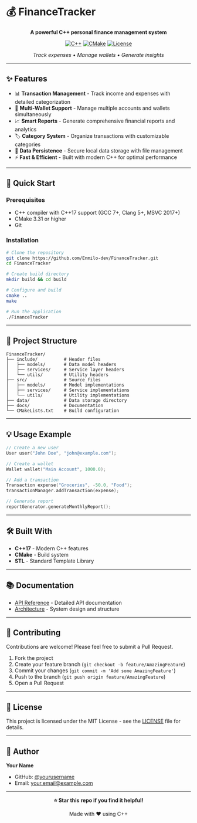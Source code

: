 # 💰 FinanceTracker

<div align="center">

**A powerful C++ personal finance management system**

[![C++](https://img.shields.io/badge/C++-17-blue.svg)](https://isocpp.org/)
[![CMake](https://img.shields.io/badge/CMake-3.31-064F8C.svg)](https://cmake.org/)
[![License](https://img.shields.io/badge/License-MIT-green.svg)](LICENSE)

*Track expenses • Manage wallets • Generate insights*

</div>

---

## ✨ Features

- 📊 **Transaction Management** - Track income and expenses with detailed categorization
- 💼 **Multi-Wallet Support** - Manage multiple accounts and wallets simultaneously
- 📈 **Smart Reports** - Generate comprehensive financial reports and analytics
- 🏷️ **Category System** - Organize transactions with customizable categories
- 💾 **Data Persistence** - Secure local data storage with file management
- ⚡ **Fast & Efficient** - Built with modern C++ for optimal performance

---

## 🚀 Quick Start

### Prerequisites

- C++ compiler with C++17 support (GCC 7+, Clang 5+, MSVC 2017+)
- CMake 3.31 or higher
- Git

### Installation

```bash
# Clone the repository
git clone https://github.com/Enmilo-dev/FinanceTracker.git
cd FinanceTracker

# Create build directory
mkdir build && cd build

# Configure and build
cmake ..
make

# Run the application
./FinanceTracker
```

---

## 📁 Project Structure

```
FinanceTracker/
├── include/          # Header files
│   ├── models/       # Data model headers
│   ├── services/     # Service layer headers
│   └── utils/        # Utility headers
├── src/              # Source files
│   ├── models/       # Model implementations
│   ├── services/     # Service implementations
│   └── utils/        # Utility implementations
├── data/             # Data storage directory
├── docs/             # Documentation
└── CMakeLists.txt    # Build configuration
```

---

## 💡 Usage Example

```cpp
// Create a new user
User user("John Doe", "john@example.com");

// Create a wallet
Wallet wallet("Main Account", 1000.0);

// Add a transaction
Transaction expense("Groceries", -50.0, "Food");
transactionManager.addTransaction(expense);

// Generate report
reportGenerator.generateMonthlyReport();
```

---

## 🛠️ Built With

- **C++17** - Modern C++ features
- **CMake** - Build system
- **STL** - Standard Template Library

---

## 📚 Documentation

- [API Reference](docs/API_REFERENCE.md) - Detailed API documentation
- [Architecture](docs/ARCHITECTURE.md) - System design and structure

---

## 🤝 Contributing

Contributions are welcome! Please feel free to submit a Pull Request.

1. Fork the project
2. Create your feature branch (`git checkout -b feature/AmazingFeature`)
3. Commit your changes (`git commit -m 'Add some AmazingFeature'`)
4. Push to the branch (`git push origin feature/AmazingFeature`)
5. Open a Pull Request

---

## 📝 License

This project is licensed under the MIT License - see the [LICENSE](LICENSE) file for details.

---

## 👤 Author

**Your Name**
- GitHub: [@yourusername](https://github.com/Enmilo-dev)
- Email: your.email@example.com

---

<div align="center">

**⭐ Star this repo if you find it helpful!**

Made with ❤️ using C++

</div>
